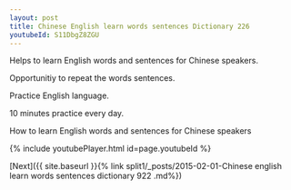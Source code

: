 ```yaml
---
layout: post
title: Chinese English learn words sentences Dictionary 226 
youtubeId: S11DbgZ8ZGU
---
```

 
 
Helps to learn English words and sentences for Chinese speakers.

Opportunitiy to repeat the words sentences. 

Practice English language. 
 
10 minutes practice every day. 
 
How to learn English words and sentences for Chinese speakers 
 
{% include youtubePlayer.html id=page.youtubeId %}
 
 
[Next]({{ site.baseurl }}{% link  split1/_posts/2015-02-01-Chinese english learn words sentences dictionary 922 .md%})
 

